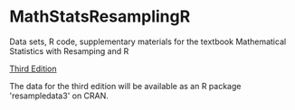 # MathStatsResamplingR
Data sets, R code, supplementary materials for the textbook Mathematical Statistics with Resamping and R

[Third Edition](https://github.com/lchihara/MathStatsResamplingR/tree/main/Edition3)

The data for the third edition will be available as an R package 'resampledata3' on CRAN.
